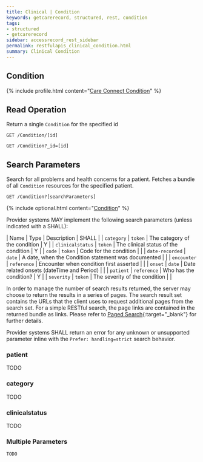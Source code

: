 ```yaml
---
title: Clinical | Condition
keywords: getcarerecord, structured, rest, condition
tags:
- structured
- getcarerecord
sidebar: accessrecord_rest_sidebar
permalink: restfulapis_clinical_condition.html
summary: Clinical Condition
---
```


## Condition ##

{% include profile.html content="[Care Connect Condition](http://www.interopen.org/candidate-profiles/care-connect/CareConnect-Condition-1.html)" %}

## Read Operation ##

Return a single `Condition` for the specified id

```http
GET /Condition/[id]
```

```http
GET /Condition?_id=[id]
```

## Search Parameters ##

Search for all problems and health concerns for a patient. Fetches a bundle of all `Condition` resources for the specified patient.

```http
GET /Condition?[searchParameters]
```

{% include optional.html content="[Condition](https://www.hl7.org/fhir/DSTU2/condition.html#search)" %}

Provider systems MAY implement the following search parameters (unless indicated with a SHALL):

| Name | Type | Description | SHALL |
| `category` | `token` | The category of the condition | Y |
| `clinicalstatus` | `token` | The clinical status of the condition | Y |
| `code` | `token` | Code for the condition |  |
| `date-recorded` | `date` | A date, when the Condition statement was documented |  |
| `encounter` | `reference` | Encounter when condition first asserted |  |
| `onset` | `date` | Date related onsets (dateTime and Period) |  |
| `patient` | `reference` | Who has the condition? | Y |
| `severity` | `token` | The severity of the condition |  |

In order to manage the number of search results returned, the server may choose to return the results in a series of pages. The search result set contains the URLs that the client uses to request additional pages from the search set. For a simple RESTful search, the page links are contained in the returned bundle as links. Please refer to [Paged Search](https://www.hl7.org/fhir/DSTU2/search.html#count){:target="_blank"} for further details.

Provider systems SHALL return an error for any unknown or unsupported parameter inline with the `Prefer: handling=strict` search behavior.

### patient ###

TODO

### category ###

TODO

### clinicalstatus ###

TODO

### Multiple Parameters ###

```
TODO
```